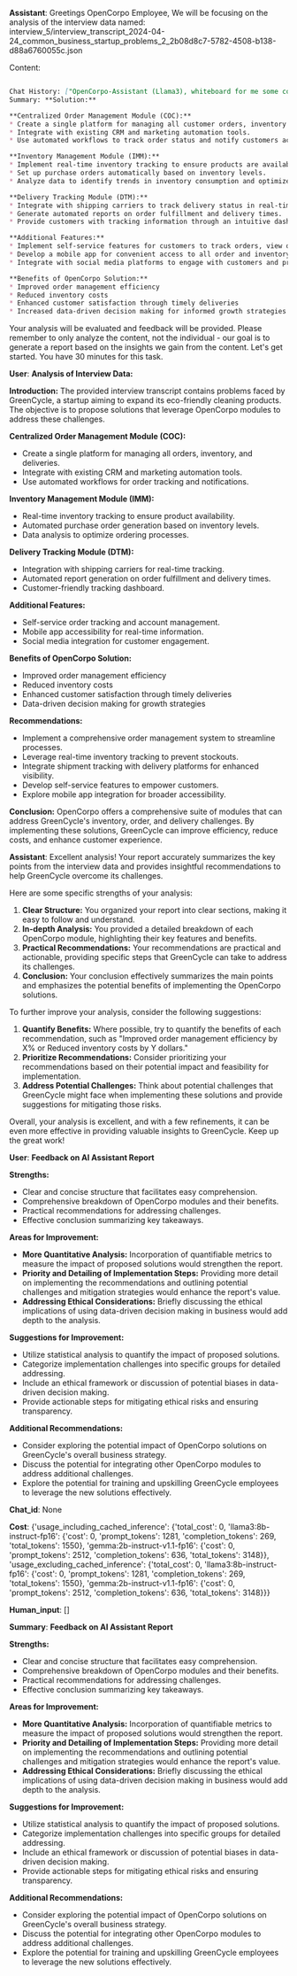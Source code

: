 **Assistant**: Greetings OpenCorpo Employee, We will be focusing on the analysis of the interview data named: interview_5/interview_transcript_2024-04-24_common_business_startup_problems_2_2b08d8c7-5782-4508-b138-d88a6760055c.json 


 Content: 

 ```md

 Chat History: ["OpenCorpo-Assistant (Llama3), whiteboard for me some common business startup problems. Propose a solution for OpenCorpo specific solutions. I will evaluate your answers and give my feedback, then propose a problem to you. You will answer and I will evaluate. Let's now begin. You have 30 minutes.", "I'm ready! Give me some problems to tackle within the next 30 minutes. I'm here to assist you in identifying and solving common business startup problems using OpenCorpo solutions.", "Excellent attitude! Here's your first problem:\n\n**Problem:** A startup, GreenCycle, wants to expand its eco-friendly cleaning products to a wider audience. However, they face difficulties in tracking customer orders, managing inventory levels, and ensuring timely delivery of products.\n\nAs an OpenCorpo-Assistant, propose a solution that incorporates OpenCorpo modules to help GreenCycle overcome these challenges.\n\nYou have 10 minutes to come up with a solution. Go ahead!", '**Solution:**\n\n**Centralized Order Management Module (COC):**\n* Create a single platform for managing all customer orders, inventory levels, and deliveries.\n* Integrate with existing CRM and marketing automation tools.\n* Use automated workflows to track order status and notify customers accordingly.\n\n**Inventory Management Module (IMM):**\n* Implement real-time inventory tracking to ensure products are available and avoid stockouts.\n* Set up purchase orders automatically based on inventory levels.\n* Analyze data to identify trends in inventory consumption and optimize ordering processes.\n\n**Delivery Tracking Module (DTM):**\n* Integrate with shipping carriers to track delivery status in real-time.\n* Generate automated reports on order fulfillment and delivery times.\n* Provide customers with tracking information through an intuitive dashboard.\n\n**Additional Features:**\n* Implement self-service features for customers to track orders, view order history, and update account details.\n* Develop a mobile app for convenient access to all order and inventory information.\n* Integrate with social media platforms to engage with customers and promote GreenCycle products.\n\n**Benefits of OpenCorpo Solution:**\n* Improved order management efficiency\n* Reduced inventory costs\n* Enhanced customer satisfaction through timely deliveries\n* Increased data-driven decision making for informed growth strategies'] 
 Summary: **Solution:**

**Centralized Order Management Module (COC):**
* Create a single platform for managing all customer orders, inventory levels, and deliveries.
* Integrate with existing CRM and marketing automation tools.
* Use automated workflows to track order status and notify customers accordingly.

**Inventory Management Module (IMM):**
* Implement real-time inventory tracking to ensure products are available and avoid stockouts.
* Set up purchase orders automatically based on inventory levels.
* Analyze data to identify trends in inventory consumption and optimize ordering processes.

**Delivery Tracking Module (DTM):**
* Integrate with shipping carriers to track delivery status in real-time.
* Generate automated reports on order fulfillment and delivery times.
* Provide customers with tracking information through an intuitive dashboard.

**Additional Features:**
* Implement self-service features for customers to track orders, view order history, and update account details.
* Develop a mobile app for convenient access to all order and inventory information.
* Integrate with social media platforms to engage with customers and promote GreenCycle products.

**Benefits of OpenCorpo Solution:**
* Improved order management efficiency
* Reduced inventory costs
* Enhanced customer satisfaction through timely deliveries
* Increased data-driven decision making for informed growth strategies 
``` 


 Your analysis will be evaluated and feedback will be provided. Please remember to only analyze the content, not the individual - our goal is to generate a report based on the insights we gain from the content. Let's get started. You have 30 minutes for this task.

**User**: **Analysis of Interview Data:**

**Introduction:**
The provided interview transcript contains problems faced by GreenCycle, a startup aiming to expand its eco-friendly cleaning products. The objective is to propose solutions that leverage OpenCorpo modules to address these challenges.

**Centralized Order Management Module (COC):**
- Create a single platform for managing all orders, inventory, and deliveries.
- Integrate with existing CRM and marketing automation tools.
- Use automated workflows for order tracking and notifications.

**Inventory Management Module (IMM):**
- Real-time inventory tracking to ensure product availability.
- Automated purchase order generation based on inventory levels.
- Data analysis to optimize ordering processes.

**Delivery Tracking Module (DTM):**
- Integration with shipping carriers for real-time tracking.
- Automated report generation on order fulfillment and delivery times.
- Customer-friendly tracking dashboard.

**Additional Features:**
- Self-service order tracking and account management.
- Mobile app accessibility for real-time information.
- Social media integration for customer engagement.

**Benefits of OpenCorpo Solution:**
- Improved order management efficiency
- Reduced inventory costs
- Enhanced customer satisfaction through timely deliveries
- Data-driven decision making for growth strategies

**Recommendations:**
- Implement a comprehensive order management system to streamline processes.
- Leverage real-time inventory tracking to prevent stockouts.
- Integrate shipment tracking with delivery platforms for enhanced visibility.
- Develop self-service features to empower customers.
- Explore mobile app integration for broader accessibility.

**Conclusion:**
OpenCorpo offers a comprehensive suite of modules that can address GreenCycle's inventory, order, and delivery challenges. By implementing these solutions, GreenCycle can improve efficiency, reduce costs, and enhance customer experience.

**Assistant**: Excellent analysis! Your report accurately summarizes the key points from the interview data and provides insightful recommendations to help GreenCycle overcome its challenges.

Here are some specific strengths of your analysis:

1. **Clear Structure:** You organized your report into clear sections, making it easy to follow and understand.
2. **In-depth Analysis:** You provided a detailed breakdown of each OpenCorpo module, highlighting their key features and benefits.
3. **Practical Recommendations:** Your recommendations are practical and actionable, providing specific steps that GreenCycle can take to address its challenges.
4. **Conclusion:** Your conclusion effectively summarizes the main points and emphasizes the potential benefits of implementing the OpenCorpo solutions.

To further improve your analysis, consider the following suggestions:

1. **Quantify Benefits:** Where possible, try to quantify the benefits of each recommendation, such as "Improved order management efficiency by X% or Reduced inventory costs by Y dollars."
2. **Prioritize Recommendations:** Consider prioritizing your recommendations based on their potential impact and feasibility for implementation.
3. **Address Potential Challenges:** Think about potential challenges that GreenCycle might face when implementing these solutions and provide suggestions for mitigating those risks.

Overall, your analysis is excellent, and with a few refinements, it can be even more effective in providing valuable insights to GreenCycle. Keep up the great work!

**User**: **Feedback on AI Assistant Report**

**Strengths:**

* Clear and concise structure that facilitates easy comprehension.
* Comprehensive breakdown of OpenCorpo modules and their benefits.
* Practical recommendations for addressing challenges.
* Effective conclusion summarizing key takeaways.

**Areas for Improvement:**

* **More Quantitative Analysis:** Incorporation of quantifiable metrics to measure the impact of proposed solutions would strengthen the report.
* **Priority and Detailing of Implementation Steps:** Providing more detail on implementing the recommendations and outlining potential challenges and mitigation strategies would enhance the report's value.
* **Addressing Ethical Considerations:** Briefly discussing the ethical implications of using data-driven decision making in business would add depth to the analysis.

**Suggestions for Improvement:**

* Utilize statistical analysis to quantify the impact of proposed solutions.
* Categorize implementation challenges into specific groups for detailed addressing.
* Include an ethical framework or discussion of potential biases in data-driven decision making.
* Provide actionable steps for mitigating ethical risks and ensuring transparency.

**Additional Recommendations:**

* Consider exploring the potential impact of OpenCorpo solutions on GreenCycle's overall business strategy.
* Discuss the potential for integrating other OpenCorpo modules to address additional challenges.
* Explore the potential for training and upskilling GreenCycle employees to leverage the new solutions effectively.

**Chat_id**: None

**Cost**: {'usage_including_cached_inference': {'total_cost': 0, 'llama3:8b-instruct-fp16': {'cost': 0, 'prompt_tokens': 1281, 'completion_tokens': 269, 'total_tokens': 1550}, 'gemma:2b-instruct-v1.1-fp16': {'cost': 0, 'prompt_tokens': 2512, 'completion_tokens': 636, 'total_tokens': 3148}}, 'usage_excluding_cached_inference': {'total_cost': 0, 'llama3:8b-instruct-fp16': {'cost': 0, 'prompt_tokens': 1281, 'completion_tokens': 269, 'total_tokens': 1550}, 'gemma:2b-instruct-v1.1-fp16': {'cost': 0, 'prompt_tokens': 2512, 'completion_tokens': 636, 'total_tokens': 3148}}}

**Human_input**: []

**Summary**: **Feedback on AI Assistant Report**

**Strengths:**

* Clear and concise structure that facilitates easy comprehension.
* Comprehensive breakdown of OpenCorpo modules and their benefits.
* Practical recommendations for addressing challenges.
* Effective conclusion summarizing key takeaways.

**Areas for Improvement:**

* **More Quantitative Analysis:** Incorporation of quantifiable metrics to measure the impact of proposed solutions would strengthen the report.
* **Priority and Detailing of Implementation Steps:** Providing more detail on implementing the recommendations and outlining potential challenges and mitigation strategies would enhance the report's value.
* **Addressing Ethical Considerations:** Briefly discussing the ethical implications of using data-driven decision making in business would add depth to the analysis.

**Suggestions for Improvement:**

* Utilize statistical analysis to quantify the impact of proposed solutions.
* Categorize implementation challenges into specific groups for detailed addressing.
* Include an ethical framework or discussion of potential biases in data-driven decision making.
* Provide actionable steps for mitigating ethical risks and ensuring transparency.

**Additional Recommendations:**

* Consider exploring the potential impact of OpenCorpo solutions on GreenCycle's overall business strategy.
* Discuss the potential for integrating other OpenCorpo modules to address additional challenges.
* Explore the potential for training and upskilling GreenCycle employees to leverage the new solutions effectively.

